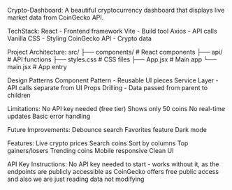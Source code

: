 Crypto-Dashboard:
A beautiful cryptocurrency dashboard that displays live market data from CoinGecko API.

TechStack:
React - Frontend framework
Vite - Build tool
Axios - API calls
Vanilla CSS - Styling
CoinGecko API - Crypto data

Project Architecture:
src/
├── components/     # React components
├── api/            # API functions
├── styles.css      # CSS files
├── App.jsx         # Main app
└── main.jsx        # App entry

Design Patterns
Component Pattern - Reusable UI pieces
Service Layer - API calls separate from UI
Props Drilling - Data passed from parent to children

Limitations:
No API key needed (free tier)
Shows only 50 coins
No real-time updates
Basic error handling

Future Improvements:
Debounce search
Favorites feature
Dark mode

Features:
Live crypto prices
Search coins
Sort by columns
Top gainers/losers
Trending coins
Mobile responsive
Clean UI

API Key Instructions:
No API key needed to start - works without it, as the endpoints are publicly accessible as CoinGecko offers free public access and also we are just reading data not modifying